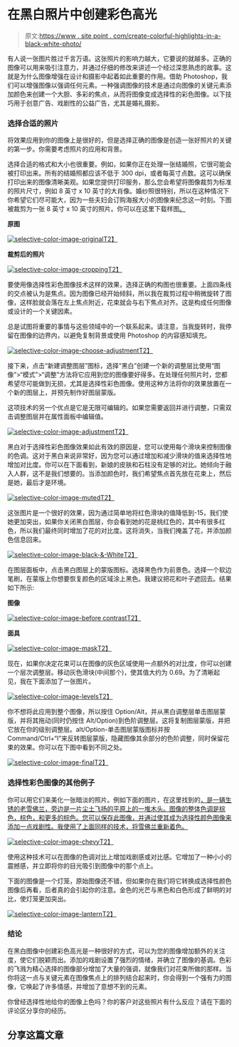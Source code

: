 # 在黑白照片中创建彩色高光

> 原文:[https://www . site point . com/create-colorful-highlights-in-a-black-white-photo/](https://www.sitepoint.com/create-colorful-highlights-within-a-black-and-white-photograph/)

有人说一张图片胜过千言万语。这张照片的影响力越大，它要说的就越多。正确的图像可以用来吸引注意力，并通过仔细的修改来讲述一个经过深思熟虑的故事。这就是为什么图像增强在设计和摄影中起着如此重要的作用。借助 Photoshop，我们可以增强图像以强调任何元素。一种强调图像的技术是通过向图像的关键元素添加颜色来创建一个大胆、多彩的焦点，从而将图像变成选择性的彩色图像。以下技巧用于创意广告、戏剧性的公益广告，尤其是婚礼摄影。

### 选择合适的照片

将效果应用到你的图像上是很好的，但是选择正确的图像是创造一张好照片的关键的第一步。你需要考虑照片的应用和背景。

选择合适的格式和大小也很重要。例如，如果你正在处理一张结婚照，它很可能会被打印出来。所有的结婚照都应该不低于 300 dpi，或者每英寸点数。这可以确保打印出来的图像清晰美观。如果您提供打印服务，那么您会希望将图像裁剪为标准的照片尺寸，例如 8 英寸 x 10 英寸的大肖像。婚纱照很特别，所以在这种情况下你希望它们尽可能大，因为一些夫妇会订购海报大小的图像来纪念这一时刻。下图被裁剪为一张 8 英寸 x 10 英寸的照片。你可以在这里下载样图[。](http://www.sxc.hu/browse.phtml?f=download&id=875319)

**原图**

[![selective-color-image-original](../Images/b52d06dee39c73a638fe19dd2939d6c3.png)T2】](https://www.sitepoint.com/wp-content/uploads/2013/01/selective-coloring-original.jpg)

**裁剪后的照片**

[![selective-color-image-cropping](../Images/95d6e5dc242b53eebf89d1082d1ff752.png)T2】](https://www.sitepoint.com/wp-content/uploads/2013/01/Screen-Shot-2013-01-14-at-11.50.39-PM.png)

要使用像选择性彩色图像技术这样的效果，选择正确的构图也很重要。上面四条线的交点被认为是焦点。因为图像已经开始倾斜，所以我在裁剪过程中稍微旋转了图像，这样脸就会落在左上焦点附近，花束就会与右下焦点对齐。这是构成任何图像或设计的一个关键因素。

总是试图将重要的事情与这些领域中的一个联系起来。请注意，当我旋转时，我停留在图像的边界内，以避免复制背景或使用 Photoshop 的内容感知填充。

[![selective-color-image-choose-adjustment](../Images/7a624ba5e4caf8f061511113530b4401.png)T2】](https://www.sitepoint.com/wp-content/uploads/2013/01/Screen-Shot-2013-01-15-at-12.05.51-AM.png)

接下来，点击“新建调整图层”图标，选择“黑白”创建一个新的调整层比使用“图像”>“模式”>“调整”方法将它应用到您的图像要好得多。在处理任何照片时，您都希望尽可能做到无损，尤其是选择性彩色图像。使用这种方法将你的效果放置在一个新的图层上，并预先制作好图层蒙版。

这项技术的另一个优点是它是无限可编辑的。如果您需要返回并进行调整，只需双击调整图层并在属性面板中编辑值。

[![selective-color-image-adjustment](../Images/2484f5092bf2a217f06b12e3a835adb1.png)T2】](https://www.sitepoint.com/wp-content/uploads/2013/01/Screen-Shot-2013-01-15-at-12.07.39-AM.png)

黑白对于选择性彩色图像效果如此有效的原因是，您可以使用每个滑块来控制图像的色调。这对于黑白来说非常好，因为您可以通过增加和减少滑块的值来选择性地增加对比度。你可以在下面看到，新娘的皮肤和石柱没有足够的对比。她倾向于融入人群，这不是我们想要的。当添加颜色时，我们希望焦点首先放在花束上，然后是她，最后才是环境。

[![selective-color-image-muted](../Images/7dd60a0905423c5a9f0f69ed47f84f14.png)T2】](https://www.sitepoint.com/wp-content/uploads/2013/01/Screen-Shot-2013-01-15-at-12.10.43-AM.png)

这张图片是一个很好的效果，因为通过简单地将红色滑块的值降低到-15，我们使她更加突出，如果你关闭黑白图层，你会看到她的花是桃红色的，其中有很多红色，所以我们最终同时增加了花的对比度。这将消失，当我们掩盖了花，并添加颜色信息回来。

[![selective-color-image-black-&-White](../Images/7a4385f09d45bf84ef634ff9570fd801.png)T2】](https://www.sitepoint.com/wp-content/uploads/2013/01/Screen-Shot-2013-01-15-at-12.13.28-AM.png)

在图层面板中，点击黑白图层上的蒙版图标。选择黑色作为前景色。选择一个软边笔刷，在蒙版上你想要恢复颜色的区域涂上黑色。我建议把花和叶子遮回去。结果如下所示:

**图像**

[![selective-color-image-before contrast](../Images/840376fcf8801d453dd0769f98ddcbd8.png)T2】](https://www.sitepoint.com/wp-content/uploads/2013/01/Screen-Shot-2013-01-15-at-12.30.24-AM.png)

**面具**

[![selective-color-image-mask](../Images/76dbfbe08a066ad35432cc65ca5b9d94.png)T2】](https://www.sitepoint.com/wp-content/uploads/2013/01/Screen-Shot-2013-01-15-at-12.30.37-AM.png)

现在，如果你决定花束可以在图像的灰色区域使用一点额外的对比度，你可以创建一个层次调整层。移动灰色滑块(中间那个)，使其值大约为 0.69。为了清晰起见，我在下面添加了一张图片。

[![selective-color-image-levels](../Images/23eff193203d36a1a34b0edee9efe890.png)T2】](https://www.sitepoint.com/wp-content/uploads/2013/01/Screen-Shot-2013-01-15-at-12.33.04-AM.png)

你不想将此应用到整个图像，所以按住 Option/Alt，并从黑白调整层单击图层蒙版，并将其拖动(同时仍按住 Alt/Option)到色阶调整层。这将复制图层蒙版，并把它放在你的级别调整层。alt/Option-单击图层蒙版图标并按 Command/Ctrl+“I”来反转图层蒙版，隐藏图像其余部分的色阶调整，同时保留花束的效果。你可以在下图中看到不同之处。

[![selective-color-image-final](../Images/99efd438f34aaac5a4b58a458cebdc67.png)T2】](https://www.sitepoint.com/wp-content/uploads/2013/01/Screen-Shot-2013-01-15-at-12.33.18-AM.png)

### 选择性彩色图像的其他例子

你可以用它们来美化一张暗淡的照片。例如下面的图片，在这里找到的[，是一辆生锈的老雪佛兰，旁边是一片尘土飞扬的平原上的一堆木头。图像的整体色调是棕色，棕色，和更多的棕色。您可以保存此图像，并通过使其成为选择性颜色图像来添加一点戏剧性。我使用了上面同样的技术，将雪佛兰重新着色。](http://www.sxc.hu/browse.phtml?f=download&id=1395643)

[![selective-color-image-chevy](../Images/e556b5b68b3de19ce25f005e202e9db8.png)T2】](https://www.sitepoint.com/wp-content/uploads/2013/01/Screen-Shot-2013-01-15-at-12.53.48-AM.png)

使用这种技术可以在图像的色调对比上增加戏剧感或对比感。它增加了一种小小的震撼感，并立即将你的目光吸引到图像中的那个点上。

下面的图像是一个灯笼，原始图像还不错，但如果你在我们将它转换成选择性颜色图像后再看，后者真的会引起你的注意。金色的光芒与黑色和白色形成了鲜明的对比，使灯笼更加突出。

[![selective-color-image-lantern](../Images/eb3c29b943656f1847820664b1434456.png)T2】](https://www.sitepoint.com/wp-content/uploads/2013/01/Screen-Shot-2013-01-15-at-1.05.35-AM.png)

### 结论

在黑白图像中创建彩色高光是一种很好的方式，可以为您的图像增加额外的关注度，使它们脱颖而出。添加的戏剧设置了强烈的情绪，并确立了图像的基调。色彩的飞溅为精心选择的图像部分增加了大量的强调，就像我们对花束所做的那样。当你将这一点与关键元素在图像焦点上的排列结合起来时，你会得到一个强有力的图像，它唤起了许多情感，并增加了意想不到的元素。

你曾经选择性地给你的图像上色吗？你的客户对这些照片有什么反应？请在下面的评论区分享你的经历。

## 分享这篇文章